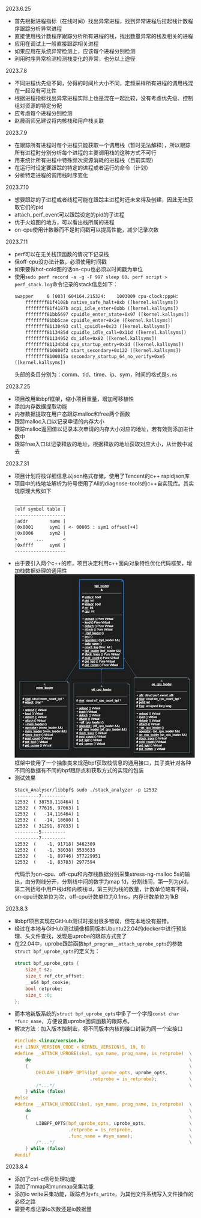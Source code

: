 2023.6.25
- 首先根据进程指标（在线时间）找出异常进程，找到异常进程后拉起栈计数程序跟踪分析异常进程
- 直接使用栈计数程序跟踪分析所有进程的栈，找出数量异常的栈及相关的进程
- 应用在调试上一般直接跟踪相关进程
- 如果应用在系统异常检测上，应该每个进程分别检测
- 利用时序异常检测检测栈变化的异常，也分以上途径

2023.7.8
- 不同进程优先级不同，分得的时间片大小不同，定频采样所有进程的调用栈混在一起没有可比性
- 根据进程指标找出异常进程实际上也是混在一起比较，没有考虑优先级、控制组对资源的特定分配
- 应考虑每个进程分别检测
- 赵晨雨师兄建议将内核栈和用户栈关联

2023.7.9
- 在跟踪所有进程时每个进程只能获取一个调用栈（暂时无法解释），所以跟踪所有进程时分别分析每个进程的主要调用栈的这种方式不可行
- 用来统计所有进程中特殊频次资源消耗的进程栈（目前实现）
- 在运行时设定要跟踪的特定的进程或者运行的命令（计划）
- 分析特定进程的调用栈时序变化

2023.7.10
- 想要跟踪的子进程或者线程可能在跟踪主进程时还未来得及创建，因此无法获取它们的pid
- attach_perf_event可以跟踪设定的pid的子进程
- 优于火焰图的地方，可以看出栈所属的进程
- on-cpu使用计数器而不是时间戳可以提高性能，减少记录次数

2023.7.11

- perf可以在无关栈顶函数的情况下记录栈
- 但off-cpu没办法计数，必须使用时间戳
- 如果要做hot-cold图的话on-cpu也必须以时间戳为单位
- 使用`sudo perf record -a -g -F 997 sleep 60`、`perf script > perf_stack.log`命令记录的stack信息如下：
    ```log
    swapper     0 [003] 604164.215324:    1003009 cpu-clock:pppH: 
        ffffffff81f4108b native_safe_halt+0xb ([kernel.kallsyms])
        ffffffff81f4187b acpi_idle_enter+0xbb ([kernel.kallsyms])
        ffffffff81bb5697 cpuidle_enter_state+0x97 ([kernel.kallsyms])
        ffffffff81bb5cae cpuidle_enter+0x2e ([kernel.kallsyms])
        ffffffff81130493 call_cpuidle+0x23 ([kernel.kallsyms])
        ffffffff8113485d cpuidle_idle_call+0x11d ([kernel.kallsyms])
        ffffffff81134952 do_idle+0x82 ([kernel.kallsyms])
        ffffffff81134bbd cpu_startup_entry+0x1d ([kernel.kallsyms])
        ffffffff810880f2 start_secondary+0x122 ([kernel.kallsyms])
        ffffffff8100015a secondary_startup_64_no_verify+0xe5 ([kernel.kallsyms])
    ```
    头部的条目分别为：comm、tid、time、ip、sym，时间的格式是`s.ns`

2023.7.25

- 项目改用libbpf框架，缩小项目重量，增加可移植性
- 添加内存数据提取功能
- 内存数据提取在用户态跟踪malloc和free两个函数
- 跟踪malloc入口以记录申请的内存大小
- 跟踪malloc返回值以记录本次申请的内存大小对应的地址，若有效则添加进计数中
- 跟踪free入口以记录释放的地址，根据释放的地址获取对应大小，从计数中减去

2023.7.31

- 项目计划将栈详细信息以json格式存储，使用了Tencent的c++ rapidjson库
- 项目中的栈地址解析为符号使用了Ali的diagnose-tools的c++自实现库。其实现原理大致如下
    ```log
    ___________________
    |elf symbol table |
    -------------------
    |addr        name |
    |0x0001      sym1 | <- 00005 : sym1 offset[+4]
    |0x0006      sym2 |
    >       ...       <
    |0xffff      symX |
    -------------------
    ```
- 由于要引入两个c++的库，项目决定利用c++面向对象特性优化代码框架，增加栈数据处理的通用性
    ![](assets/UMLClassDiagram-bpf_loader.jpg)<br>框架中使用了一个抽象类来规范bpf获取栈信息的通用接口，其子类针对各种不同的数据有不同的bpf跟踪点和获取方式的实现的包装
- 测试效果
    ```shell
    Stack_Analyser/libbpf$ sudo ./stack_analyzer -p 12532
    ---------7---------
    12532  ( 38758,118464) 1     
    12532  ( 77616, 97063) 1     
    12532  (   -14,116464) 1     
    12532  (   -14, 18600) 1     
    12532  ( 31291, 87833) 1     
    ---------5---------
    ---------7---------
    12532  (    -1, 91718) 3482309
    12532  (    -1, 38038) 3533633
    12532  (    -1, 89746) 377229951
    12532  (    -1, 83783) 2977594
    ```
    代码示为on-cpu、off-cpu和内存栈数据分别采集stress-ng-malloc 5s的输出，由分割线分开，分割线中间的数字为map fd，分割线间，第一列为pid，第二列括号中用户栈id和内核栈id，第三列为栈的数量，计数单位略有不同，on-cpu计数单位为次，off-cpu计数单位为0.1ms，内存计数单位为1kB

2023.8.3

- libbpf项目实现在GitHub测试时报出很多错误，但在本地没有报错。
- 经过在本地与GitHub测试镜像相同版本Ubuntu22.04的docker中进行预处理、头文件查找，发现是uprobe的跟踪方式变了
- 在22.04中，uprobe跟踪函数`bpf_program__attach_uprobe_opts`的参数`struct bpf_uprobe_opts`的定义为：
    ```c
    struct bpf_uprobe_opts {
        size_t sz;
        size_t ref_ctr_offset;
        __u64 bpf_cookie;
        bool retprobe;
        size_t :0;
    };
    ```
- 而本地新版系统的`struct bpf_uprobe_opts`中多了一个字段`const char *func_name`，方便设置uprobe回调函数的跟踪点。
- 解决方法：加入版本控制宏，将不同版本内核的接口封装为同一个宏接口
    ```c
    #include <linux/version.h>
    #if LINUX_VERSION_CODE < KERNEL_VERSION(5, 19, 0)
    #define __ATTACH_UPROBE(skel, sym_name, prog_name, is_retprobe)  \
        do                                                           \
        {                                                            \
            DECLARE_LIBBPF_OPTS(bpf_uprobe_opts, uprobe_opts,        \
                                .retprobe = is_retprobe);            \
            /*...*/                                                  \
        } while (false)
    #else
    #define __ATTACH_UPROBE(skel, sym_name, prog_name, is_retprobe)  \
        do                                                           \
        {                                                            \
            LIBBPF_OPTS(bpf_uprobe_opts, uprobe_opts,                \
                        .retprobe = is_retprobe,                     \
                        .func_name = #sym_name);                     \
            /*...*/                                                  \
        } while (false)
    #endif
    ```

2023.8.4

- 添加了ctrl-c信号处理功能
- 添加了mmap和munmap采集功能
- 添加io write采集功能，跟踪点为`vfs_write`，为其他文件系统写入文件操作的必经之路
- 需要考虑记录io次数还是io数据量